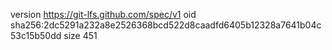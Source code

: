 version https://git-lfs.github.com/spec/v1
oid sha256:2dc5291a232a8e2526368bcd522d8caadfd6405b12328a7641b04c53c15b50dd
size 451
